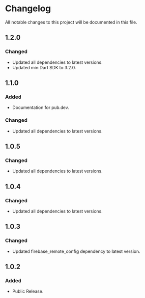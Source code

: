 # Changelog

All notable changes to this project will be documented in this file.

## 1.2.0

### Changed

- Updated all dependencies to latest versions.
- Updated min Dart SDK to 3.2.0.

## 1.1.0

### Added

- Documentation for pub.dev.

### Changed

- Updated all dependencies to latest versions.

## 1.0.5

### Changed

- Updated all dependencies to latest versions.

## 1.0.4

### Changed

- Updated all dependencies to latest versions.

## 1.0.3

### Changed

- Updated firebase_remote_config dependency to latest version.

## 1.0.2

### Added

- Public Release.
